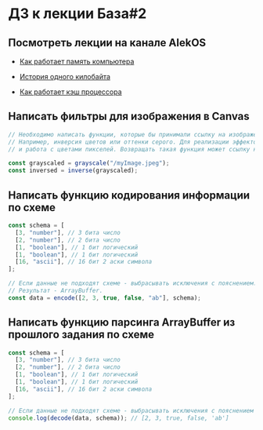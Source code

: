 # ДЗ к лекции База#2

## Посмотреть лекции на канале AlekOS

- [Как работает память компьютера](https://www.youtube.com/watch?v=Wh22_O8jXVQ)

- [История одного килобайта](https://www.youtube.com/watch?v=6n8gALZzBx4)

- [Как работает кэш процессора](https://www.youtube.com/watch?v=7n_8cOBpQrg)

## Написать фильтры для изображения в Canvas

```js
// Необходимо написать функции, которые бы принимали ссылку на изображение или canvas и применяла бы к нему один из эффектов.
// Например, инверсия цветов или оттенки серого. Для реализации эффектов, необходимо использовать методы Canvas getImageData/putImageData
// и работа с цветами пикселей. Возвращать такая функция может ссылку на Canvas или ImageData.

const grayscaled = grayscale("/myImage.jpeg");
const inversed = inverse(grayscaled);
```

## Написать функцию кодирования информации по схеме

```js
const schema = [
  [3, "number"], // 3 бита число
  [2, "number"], // 2 бита число
  [1, "boolean"], // 1 бит логический
  [1, "boolean"], // 1 бит логический
  [16, "ascii"], // 16 бит 2 аски символа
];

// Если данные не подходят схеме - выбрасывать исключения с пояснением.
// Результат - ArrayBuffer.
const data = encode([2, 3, true, false, "ab"], schema);
```

## Написать функцию парсинга ArrayBuffer из прошлого задания по схеме

```js
const schema = [
  [3, "number"], // 3 бита число
  [2, "number"], // 2 бита число
  [1, "boolean"], // 1 бит логический
  [1, "boolean"], // 1 бит логический
  [16, "ascii"], // 16 бит 2 аски символа
];

// Если данные не подходят схеме - выбрасывать исключения с пояснением
console.log(decode(data, schema)); // [2, 3, true, false, 'ab']
```
